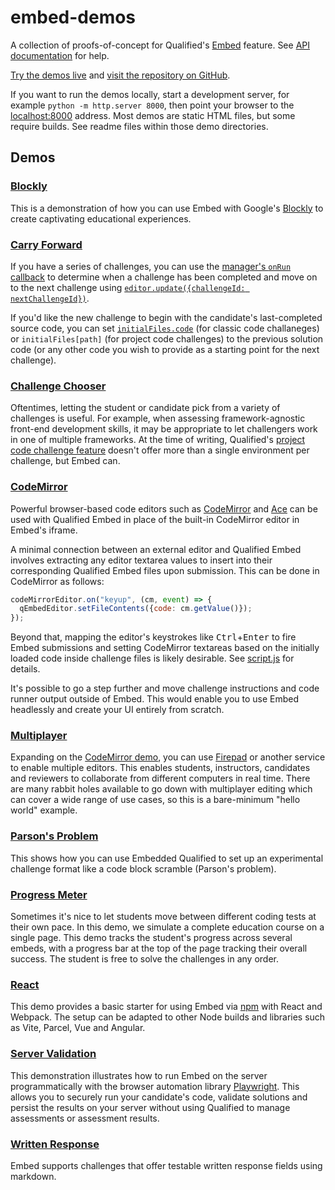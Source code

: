 # embed-demos
A collection of proofs-of-concept for Qualified's [Embed](https://www.qualified.io/embedded) feature. See [API documentation](https://andela-technology.github.io/qualified-embed/docs) for help.

[Try the demos live](https://qualified.github.io/embed-demos) and [visit the repository on GitHub](https://www.github.com/qualified/embed-demos).

If you want to run the demos locally, start a development server, for example `python -m http.server 8000`, then point your browser to the [localhost:8000](http://localhost:8000) address. Most demos are static HTML files, but some require builds. See readme files within those demo directories.

## Demos

### [Blockly](blockly)
This is a demonstration of how you can use Embed with Google's <a href="https://developers.google.com/blockly">Blockly</a> to create captivating educational experiences.

### [Carry Forward](carry-forward)
If you have a series of challenges, you can use the [manager's `onRun` callback](https://andela-technology.github.io/qualified-embed/docs/QualifiedEmbedManager.html) to determine when a challenge has been completed and move on to the next challenge using [`editor.update({challengeId: nextChallengeId})`](https://andela-technology.github.io/qualified-embed/docs/QualifiedEmbeddedChallenge.html#update).

If you'd like the new challenge to begin with the candidate's last-completed source code, you can set [`initialFiles.code`](https://andela-technology.github.io/qualified-embed/docs/ChallengeOptions.html#initialFiles__anchor) (for classic code challaneges) or `initialFiles[path]` (for project code challenges) to the previous solution code (or any other code you wish to provide as a starting point for the next challenge).

### [Challenge Chooser](challenge-chooser)
Oftentimes, letting the student or candidate pick from a variety of challenges is useful. For example, when assessing framework-agnostic front-end development skills, it may be appropriate to let challengers work in one of multiple frameworks. At the time of writing, Qualified's [project code challenge feature](https://docs.qualified.io/reference/features/challenges/multi-file-code/) doesn't offer more than a single environment per challenge, but Embed can.

### [CodeMirror](codemirror)
Powerful browser-based code editors such as [CodeMirror](https://codemirror.net) and [Ace](https://ace.c9.io) can be used with Qualified Embed in place of the built-in CodeMirror editor in Embed's iframe.

A minimal connection between an external editor and Qualified Embed involves extracting any editor textarea values to insert into their corresponding Qualified Embed files upon submission. This can be done in CodeMirror as follows:

```javascript
codeMirrorEditor.on("keyup", (cm, event) => {
  qEmbedEditor.setFileContents({code: cm.getValue()});
});
```

Beyond that, mapping the editor's keystrokes like <kbd>Ctrl</kbd>+<kbd>Enter</kbd> to fire Embed submissions and setting CodeMirror textareas based on the initially loaded code inside challenge files is likely desirable. See [script.js](codemirror/script.js) for details.

It's possible to go a step further and move challenge instructions and code runner output outside of Embed. This would enable you to use Embed headlessly and create your UI entirely from scratch.

### [Multiplayer](multiplayer)
Expanding on the [CodeMirror demo](codemirror), you can use [Firepad](https://firepad.io) or another service to enable multiple editors. This enables students, instructors, candidates and reviewers to collaborate from different computers in real time. There are many rabbit holes available to go down with multiplayer editing which can cover a wide range of use cases, so this is a bare-minimum "hello world" example.

### [Parson's Problem](parsons)
This shows how you can use Embedded Qualified to set up an experimental challenge format like a code block scramble (Parson's problem).

### [Progress Meter](progress)
Sometimes it's nice to let students move between different coding tests at their own pace. In this demo, we simulate a complete education course on a single page. This demo tracks the student's progress across several embeds, with a progress bar at the top of the page tracking their overall success. The student is free to solve the challenges in any order.

### [React](react)
This demo provides a basic starter for using Embed via [npm](https://www.npmjs.com/package/@qualified/embed) with React and Webpack. The setup can be adapted to other Node builds and libraries such as Vite, Parcel, Vue and Angular.

### [Server Validation](server-validation)
This demonstration illustrates how to run Embed on the server programmatically with the browser automation library [Playwright](https://playwright.dev/). This allows you to securely run your candidate's code, validate solutions and persist the results on your server without using Qualified to manage assessments or assessment results.

### [Written Response](written-response)
Embed supports challenges that offer testable written response fields using markdown.
